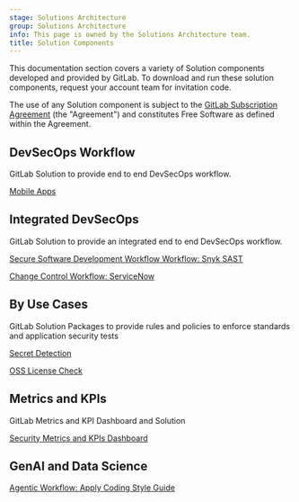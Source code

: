 ```yaml
---
stage: Solutions Architecture
group: Solutions Architecture
info: This page is owned by the Solutions Architecture team.
title: Solution Components
---
```


This documentation section covers a variety of Solution components developed and provided by GitLab.
To download and run these solution components, request your account team for invitation code.

The use of any Solution component is subject to the [GitLab Subscription Agreement](https://handbook.gitlab.com/handbook/legal/subscription-agreement/) (the "Agreement") and constitutes Free Software as defined within the Agreement.

## DevSecOps Workflow

GitLab Solution to provide end to end DevSecOps workflow.

[Mobile Apps](workflow_mobileapps.md)

## Integrated DevSecOps

GitLab Solution to provide an integrated end to end DevSecOps workflow.

[Secure Software Development Workflow Workflow: Snyk SAST](integrated_snyk.md)

[Change Control Workflow: ServiceNow](integrated_servicenow.md)

## By Use Cases

GitLab Solution Packages to provide rules and policies to enforce standards and application security tests

[Secret Detection](secret_detection.md)

[OSS License Check](oss_license_check.md)

## Metrics and KPIs

GitLab Metrics and KPI Dashboard and Solution

[Security Metrics and KPIs Dashboard](securitykpi.md)

## GenAI and Data Science

[Agentic Workflow: Apply Coding Style Guide](duo_workflow/duo_workflow_codestyle.md)
